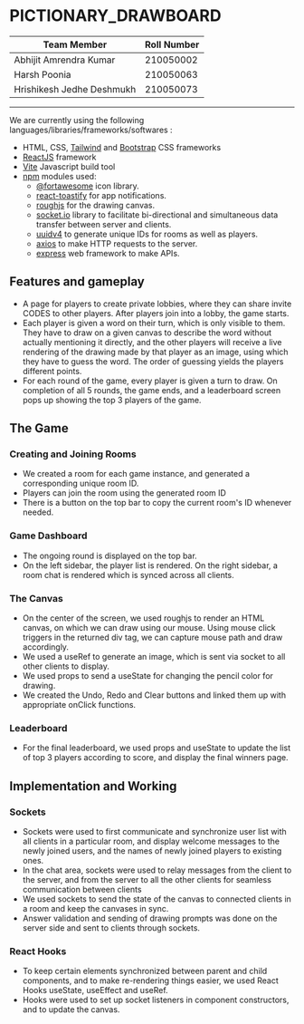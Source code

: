 # PICTIONARY_DRAWBOARD

| Team Member | Roll Number |
| --- | --- |
| Abhijit Amrendra Kumar | 210050002 |
| Harsh Poonia | 210050063 |
| Hrishikesh Jedhe Deshmukh | 210050073 |

---

We are currently using the following languages/libraries/frameworks/softwares :

- HTML, CSS, [Tailwind](https://tailwindcss.com/) and [Bootstrap](https://getbootstrap.com/) CSS frameworks
- [ReactJS](https://reactjs.org/) framework
- [Vite](https://vitejs.dev/) Javascript build tool
- [npm](https://www.npmjs.com/) modules used:
  - [@fortawesome](https://fontawesome.com/) icon library.
  - [react-toastify](https://www.npmjs.com/package/react-toastify) for app notifications.
  - [roughjs](https://roughjs.com/) for the drawing canvas.
  - [socket.io](https://socket.io/) library to facilitate bi-directional and simultaneous data transfer between server and clients.
  - [uuidv4](https://www.npmjs.com/package/uuidv4) to generate unique IDs for rooms as well as players.
  - [axios](https://axios-http.com/) to make HTTP requests to the server.  
  - [express](https://expressjs.com/) web framework to make APIs.

## Features and gameplay

- A page for players to create private lobbies, where they can share invite CODES to other players. After players join into a lobby, the game starts.  
- Each player is given a word on their turn, which is only visible to them. They have to draw on a given canvas to describe the word without actually mentioning it directly, and the other players will receive a live rendering of the drawing made by that player as an image, using which they have to guess the word. The order of guessing yields the players different points.  
- For each round of the game, every player is given a turn to draw. On completion of all 5 rounds, the game ends, and a leaderboard screen pops up showing the top 3 players of the game.  

## The Game

### Creating and Joining Rooms

- We created a room for each game instance, and generated a corresponding unique room ID.
- Players can join the room using the generated room ID
- There is a button on the top bar to copy the current room's ID whenever needed.  

### Game Dashboard

- The ongoing round is displayed on the top bar.
- On the left sidebar, the player list is rendered. On the right sidebar, a room chat is rendered which is synced across all clients.  

### The Canvas

- On the center of the screen, we used roughjs to render an HTML canvas, on which we can draw using our mouse. Using mouse click triggers in the returned div tag, we can capture mouse path and draw accordingly.  
- We used a useRef to generate an image, which is sent via socket to all other clients to display.  
- We used props to send a useState for changing the pencil color for drawing.
- We created the Undo, Redo and Clear buttons and linked them up with appropriate onClick functions.

### Leaderboard

- For the final leaderboard, we used props and useState to update the list of top 3 players according to score, and display the final winners page.

## Implementation and Working

### Sockets

- Sockets were used to first communicate and synchronize user list with all clients in a particular room, and display welcome messages to the newly joined users, and the names of newly joined players to existing ones.
- In the chat area, sockets were used to relay messages from the client to the server, and from the server to all the other clients for seamless communication between clients
- We used sockets to send the state of the canvas to connected clients in a room and keep the canvases in sync.
- Answer validation and sending of drawing prompts was done on the server side and sent to clients through sockets.

### React Hooks

- To keep certain elements synchronized between parent and child components, and to make re-rendering things easier, we used React Hooks useState, useEffect and useRef.
- Hooks were used to set up socket listeners in component constructors, and to update the canvas.
